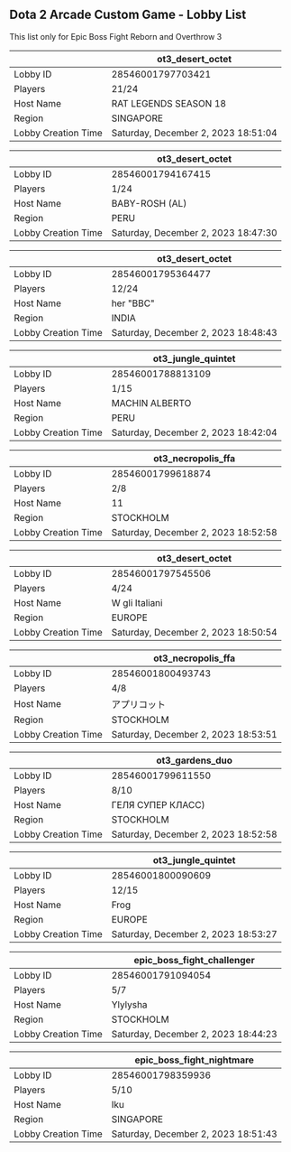 ## Dota 2 Arcade Custom Game - Lobby List

This list only for Epic Boss Fight Reborn and Overthrow 3

|  | ot3_desert_octet |
| ------ | ------ |
| Lobby ID | 28546001797703421 |
| Players | 21/24 |
| Host Name | RAT LEGENDS SEASON 18 |
| Region | SINGAPORE |
| Lobby Creation Time | Saturday, December 2, 2023 18:51:04 |


|  | ot3_desert_octet |
| ------ | ------ |
| Lobby ID | 28546001794167415 |
| Players | 1/24 |
| Host Name | BABY-ROSH (AL) |
| Region | PERU |
| Lobby Creation Time | Saturday, December 2, 2023 18:47:30 |


|  | ot3_desert_octet |
| ------ | ------ |
| Lobby ID | 28546001795364477 |
| Players | 12/24 |
| Host Name | her "BBC" |
| Region | INDIA |
| Lobby Creation Time | Saturday, December 2, 2023 18:48:43 |


|  | ot3_jungle_quintet |
| ------ | ------ |
| Lobby ID | 28546001788813109 |
| Players | 1/15 |
| Host Name | MACHIN ALBERTO |
| Region | PERU |
| Lobby Creation Time | Saturday, December 2, 2023 18:42:04 |


|  | ot3_necropolis_ffa |
| ------ | ------ |
| Lobby ID | 28546001799618874 |
| Players | 2/8 |
| Host Name | 11 |
| Region | STOCKHOLM |
| Lobby Creation Time | Saturday, December 2, 2023 18:52:58 |


|  | ot3_desert_octet |
| ------ | ------ |
| Lobby ID | 28546001797545506 |
| Players | 4/24 |
| Host Name | W gli Italiani |
| Region | EUROPE |
| Lobby Creation Time | Saturday, December 2, 2023 18:50:54 |


|  | ot3_necropolis_ffa |
| ------ | ------ |
| Lobby ID | 28546001800493743 |
| Players | 4/8 |
| Host Name | アプリコット |
| Region | STOCKHOLM |
| Lobby Creation Time | Saturday, December 2, 2023 18:53:51 |


|  | ot3_gardens_duo |
| ------ | ------ |
| Lobby ID | 28546001799611550 |
| Players | 8/10 |
| Host Name | ГЕЛЯ СУПЕР КЛАСС) |
| Region | STOCKHOLM |
| Lobby Creation Time | Saturday, December 2, 2023 18:52:58 |


|  | ot3_jungle_quintet |
| ------ | ------ |
| Lobby ID | 28546001800090609 |
| Players | 12/15 |
| Host Name | Frog |
| Region | EUROPE |
| Lobby Creation Time | Saturday, December 2, 2023 18:53:27 |


|  | epic_boss_fight_challenger |
| ------ | ------ |
| Lobby ID | 28546001791094054 |
| Players | 5/7 |
| Host Name | Ylylysha |
| Region | STOCKHOLM |
| Lobby Creation Time | Saturday, December 2, 2023 18:44:23 |


|  | epic_boss_fight_nightmare |
| ------ | ------ |
| Lobby ID | 28546001798359936 |
| Players | 5/10 |
| Host Name | Iku |
| Region | SINGAPORE |
| Lobby Creation Time | Saturday, December 2, 2023 18:51:43 |


